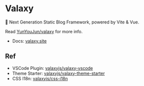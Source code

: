 # Valaxy

🌌 Next Generation Static Blog Framework, powered by Vite & Vue.

Read [YunYouJun/valaxy](https://github.com/YunYouJun/valaxy) for more info.

- Docs: [valaxy.site](https://valaxy.site)

## Ref

- VSCode Plugin: [valaxyjs/valaxy-vscode](https://github.com/valaxyjs/valaxy-vscode)
- Theme Starter: [valaxyjs/valaxy-theme-starter](https://github.com/valaxyjs/valaxy-theme-starter)
- CSS I18n: [valaxyjs/css-i18n](https://github.com/valaxyjs/css-i18n)
